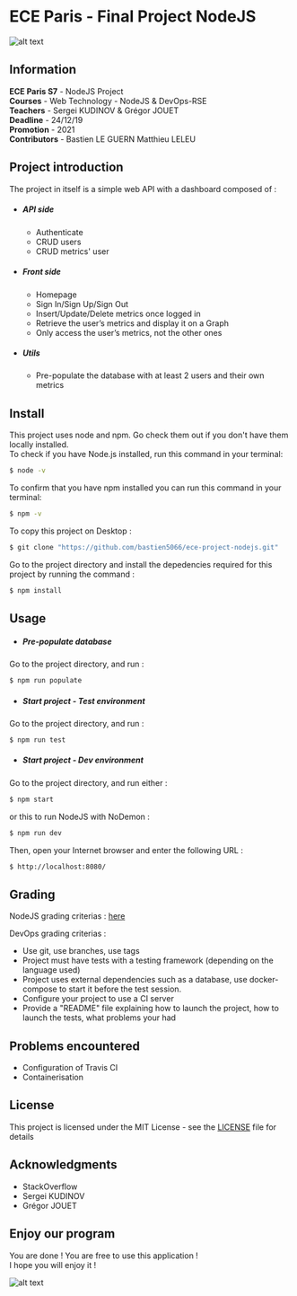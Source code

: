 # ECE Paris - Final Project NodeJS 
![alt text](https://talentsdunumerique.com/sites/default/files/public/logo-ece-2018.jpg)

## Information
**ECE Paris S7** - NodeJS Project  
**Courses** - Web Technology - NodeJS & DevOps-RSE  
**Teachers** - Sergei KUDINOV &  Grégor JOUET  
**Deadline** - 24/12/19  
**Promotion** - 2021  
**Contributors** - Bastien LE GUERN Matthieu LELEU

## Project introduction 
The project in itself is a simple web API with a dashboard composed of :
* ##### API side  
    - Authenticate 
    - CRUD users 
    - CRUD metrics' user 
* ##### Front side 
    - Homepage
    - Sign In/Sign Up/Sign Out
    - Insert/Update/Delete metrics once logged in
    - Retrieve the user’s metrics and display it on a Graph 
    - Only access the user’s metrics, not the other ones
* ##### Utils 
    - Pre-populate the database with at least 2 users and their own metrics

## Install 
This project uses node and npm. Go check them out if you don't have them locally installed.    
To check if you have Node.js installed, run this command in your terminal: 

```sh
$ node -v
```

To confirm that you have npm installed you can run this command in your terminal:

```sh
$ npm -v
```

To copy this project on Desktop :

```sh
$ git clone "https://github.com/bastien5066/ece-project-nodejs.git"
```
Go to the project directory and install the depedencies required for this project by running the command : 

```sh
$ npm install
```

## Usage 

* ##### Pre-populate database
Go to the project directory, and run : 

```sh
$ npm run populate
```

* #####  Start project - Test environment
Go to the project directory, and run : 

```sh
$ npm run test
```

* ##### Start project - Dev environment
Go to the project directory, and run either : 

```sh
$ npm start
```
or this to run NodeJS with NoDemon :

```sh
$ npm run dev
```

Then, open your Internet browser and enter the following URL :

 ```sh
$ http://localhost:8080/
```


## Grading 
NodeJS grading criterias : [here](https://github.com/adaltas/ece-nodejs/blob/2019-fall-5-modules/PROJECT.md)

DevOps grading criterias : 
- Use git, use branches, use tags 
- Project must have tests with a testing framework (depending on the language used)
- Project uses external dependencies such as a database, use docker-compose to start it before the test session.
- Configure your project to use a CI server
- Provide a "README" file explaining how to launch the project, how to launch the tests, what problems your had

## Problems encountered
* Configuration of Travis CI
* Containerisation

## License
This project is licensed under the MIT License - see the [LICENSE](https://github.com/bastien5066/ece-project-nodejs/blob/master/LICENSE) file for details


## Acknowledgments
* StackOverflow
* Sergei KUDINOV
* Grégor JOUET

## Enjoy our program

You are done ! You are free to use this application !  
I hope you will enjoy it !

![alt text](https://badge.fury.io/%7B%7Bprogramming_language:js%7D%7D/%7B%7Bproject_name%7D%7D.svg)

